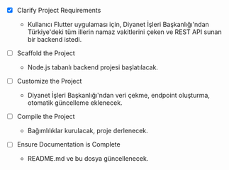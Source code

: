 - [x] Clarify Project Requirements
  - Kullanıcı Flutter uygulaması için, Diyanet İşleri Başkanlığı'ndan Türkiye'deki tüm illerin namaz vakitlerini çeken ve REST API sunan bir backend istedi.

- [ ] Scaffold the Project
  - Node.js tabanlı backend projesi başlatılacak.

- [ ] Customize the Project
  - Diyanet İşleri Başkanlığı'ndan veri çekme, endpoint oluşturma, otomatik güncelleme eklenecek.

- [ ] Compile the Project
  - Bağımlılıklar kurulacak, proje derlenecek.

- [ ] Ensure Documentation is Complete
  - README.md ve bu dosya güncellenecek.

